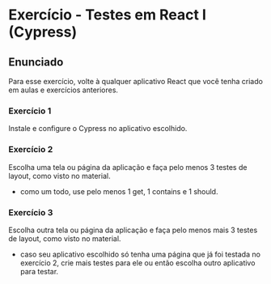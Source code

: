 # Exercício - Testes em React I (Cypress)

## Enunciado

Para esse exercício, volte à qualquer aplicativo React que você tenha criado em aulas e exercícios anteriores.

### Exercício 1

Instale e configure o Cypress no aplicativo escolhido.

### Exercício 2

Escolha uma tela ou página da aplicação e faça pelo menos 3 testes de layout, como visto no material.
- como um todo, use pelo menos 1 get, 1 contains e 1 should.

### Exercício 3

Escolha outra tela ou página da aplicação e faça pelo menos mais 3 testes de layout, como visto no material.
- caso seu aplicativo escolhido só tenha uma página que já foi testada no exercício 2, crie mais testes para ele ou então escolha outro aplicativo para testar.
